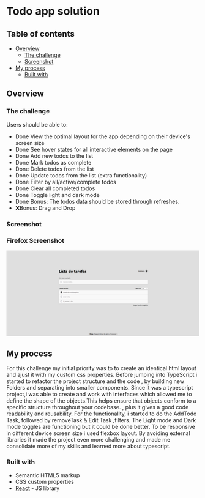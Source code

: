 # Todo app solution

## Table of contents

- [Overview](#overview)
  - [The challenge](#the-challenge)
  - [Screenshot](#screenshot)
- [My process](#my-process)
  - [Built with](#built-with)

## Overview

### The challenge

Users should be able to:

- Done View the optimal layout for the app depending on their device's screen size
- Done See hover states for all interactive elements on the page
- Done Add new todos to the list
- Done Mark todos as complete
- Done Delete todos from the list
- Done Update todos from the list (extra functionality)
- Done Filter by all/active/complete todos
- Done Clear all completed todos
- Done Toggle light and dark mode
- Done Bonus: The todos data should be stored through refreshes.
- ❌Bonus: Drag and Drop

### Screenshot

### Firefox Screenshot

![](solutionScreenShot/solutionScreenShot.jpg)

## My process

For this challenge my initial priority was to to create an identical html layout and ajust it with my custom css properties.
Before jumping into TypeScript i started to refactor the project structure and the code , by building new Folders and separating into smaller components.
Since it was a typescript project,i was able to create and work with interfaces which allowed me to define the shape of the objects.This helps ensure that objects conform to a specific structure throughout your codebase. , plus it gives a good code readability and reusability.
For the functionality, i started to do the AddTodo Task, followed by removeTask & Edit Task ,filters.
The Light mode and Dark mode toggles are functioning but it could be done better.
To be responsive in different device screen size i used flexbox layout.
By avoiding external libraries it made the project even more challenging and made me consolidate more of my skills and learned more about typescript.

### Built with

- Semantic HTML5 markup
- CSS custom properties
- [React](https://reactjs.org/) - JS library
